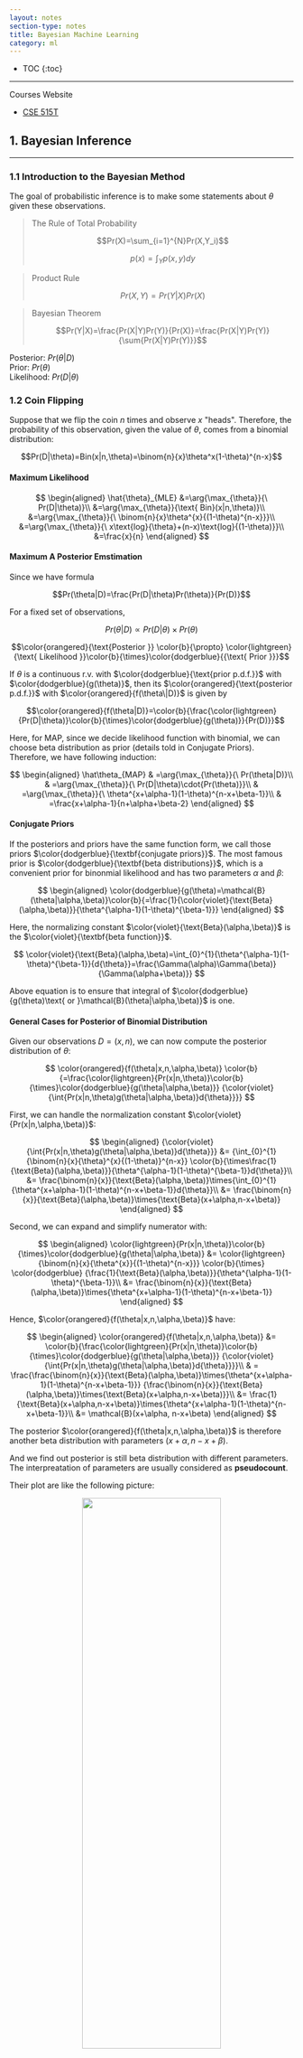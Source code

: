 ```yaml
---
layout: notes
section-type: notes
title: Bayesian Machine Learning
category: ml
---
```


* TOC
{:toc}
---

Courses Website
* [CSE 515T](https://www.cse.wustl.edu/~garnett/cse515t/fall_2019/)


## 1. Bayesian Inference
<hr>

### 1.1 Introduction to the Bayesian Method

The goal of probabilistic inference is to make some statements about $\theta$ given these observations.

> The Rule of Total Probability  
> 
> $$Pr(X)=\sum_{i=1}^{N}Pr(X,Y_i)$$
>
> $$p(x)=\int_{Y}p(x,y)dy$$

> Product Rule  
> 
> $$Pr(X,Y)=Pr(Y|X)Pr(X)$$

> Bayesian Theorem  
> 
> $$Pr(Y|X)=\frac{Pr(X|Y)Pr(Y)}{Pr(X)}=\frac{Pr(X|Y)Pr(Y)}{\sum{Pr(X|Y)Pr(Y)}}$$

Posterior: $Pr(\theta|D)$  
Prior: $Pr(\theta)$  
Likelihood: $Pr(D|\theta)$  



### 1.2 Coin Flipping

Suppose that we flip the coin $n$ times and observe $x$ "heads". Therefore, the probability of this observation, given the value of $\theta$, comes from a binomial distribution:

$$Pr(D|\theta)=Bin(x|n,\theta)=\binom{n}{x}\theta^x(1-\theta)^{n-x}$$

#### **Maximum Likelihood**  

$$
\begin{aligned}
\hat{\theta}_{MLE}
&=\arg{\max_{\theta}}{\ Pr(D|\theta)}\\
&=\arg{\max_{\theta}}{\text{ Bin}(x|n,\theta)}\\
&=\arg{\max_{\theta}}{\ \binom{n}{x}\theta^{x}{(1-\theta)^{n-x}}}\\
&=\arg{\max_{\theta}}{\ x\text{log}{\theta}+(n-x)\text{log}{(1-\theta)}}\\
&=\frac{x}{n}
\end{aligned}
$$  


#### **Maximum A Posterior Emstimation**  
Since we have formula

$$Pr(\theta|D)=\frac{Pr(D|\theta)Pr(\theta)}{Pr(D)}$$

For a fixed set of observations,

$$Pr(\theta|D) \propto Pr(D|\theta)\times{Pr(\theta)}$$  

$$\color{orangered}{\text{Posterior }} \color{b}{\propto} \color{lightgreen}{\text{ Likelihood }}\color{b}{\times}\color{dodgerblue}{{\text{ Prior }}}$$

If $\theta$ is a continuous r.v. with $\color{dodgerblue}{\text{prior p.d.f.}}$ with $\color{dodgerblue}{g(\theta)}$, then its $\color{orangered}{\text{posterior p.d.f.}}$ with $\color{orangered}{f(\theta\|D)}$ is given by

$$\color{orangered}{f(\theta|D)}=\color{b}{\frac{\color{lightgreen}{Pr(D|\theta)}\color{b}{\times}\color{dodgerblue}{g(\theta)}}{Pr(D)}}$$ 

Here, for MAP, since we decide likelihood function with binomial, we can choose beta distribution as prior (details told in Conjugate Priors). Therefore, we have following induction:

$$
\begin{aligned}
\hat\theta_{MAP}
& =\arg{\max_{\theta}}{\ Pr(\theta|D)}\\
& =\arg{\max_{\theta}}{\ Pr(D|\theta)\cdot{Pr(\theta)}}\\
& =\arg{\max_{\theta}}{\ \theta^{x+\alpha-1}(1-\theta)^{n-x+\beta-1}}\\
& =\frac{x+\alpha-1}{n+\alpha+\beta-2}
\end{aligned}
$$

#### **Conjugate Priors**

If the posteriors and priors have the same function form, we call those priors $\color{dodgerblue}{\textbf{conjugate priors}}$. The most famous prior is $\color{dodgerblue}{\textbf{beta distributions}}$, which is a convenient prior for binonmial likelihood and has two parameters $\alpha$ and $\beta$:

$$ 
\begin{aligned}
\color{dodgerblue}{g(\theta)=\mathcal{B}(\theta|\alpha,\beta)}\color{b}{=\frac{1}{\color{violet}{\text{Beta}(\alpha,\beta)}}{\theta^{\alpha-1}(1-\theta)^{\beta-1}}}
\end{aligned}
$$

Here, the normalizing constant $\color{violet}{\text{Beta}(\alpha,\beta)}$ is the $\color{violet}{\textbf{beta function}}$.

$$ 
\color{violet}{\text{Beta}(\alpha,\beta)=\int_{0}^{1}{\theta^{\alpha-1}(1-\theta)^{\beta-1}}{d{\theta}}=\frac{\Gamma(\alpha)\Gamma(\beta)}{\Gamma(\alpha+\beta)}}
$$

Above equation is to ensure that integral of $\color{dodgerblue}{g(\theta)\text{ or }\mathcal{B}(\theta|\alpha,\beta)}$ is one.

#### **General Cases for Posterior of Binomial Distribution**

Given our observations $D=(x,n)$, we can now compute the posterior distribution of $\theta$:

$$
\color{orangered}{f(\theta|x,n,\alpha,\beta)}
\color{b}{=\frac{\color{lightgreen}{Pr(x|n,\theta)}\color{b}{\times}\color{dodgerblue}{g(\theta|\alpha,\beta)}}
{\color{violet}{\int{Pr(x|n,\theta)g(\theta|\alpha,\beta)}d{\theta}}}}
$$

First, we can handle the normalization constant $\color{violet}{Pr(x|n,\alpha,\beta)}$:

$$
\begin{aligned}
{\color{violet}{\int{Pr(x|n,\theta)g(\theta|\alpha,\beta)}d{\theta}}}
&= {\int_{0}^{1}{\binom{n}{x}{\theta}^{x}{(1-\theta)}^{n-x}} 
\color{b}{\times\frac{1}{\text{Beta}(\alpha,\beta)}}{\theta^{\alpha-1}(1-\theta)^{\beta-1}}d{\theta}}\\
&= \frac{\binom{n}{x}}{\text{Beta}(\alpha,\beta)}\times{\int_{0}^{1}{\theta^{x+\alpha-1}(1-\theta)^{n-x+\beta-1}}d{\theta}}\\
&= \frac{\binom{n}{x}}{\text{Beta}(\alpha,\beta)}\times{\text{Beta}(x+\alpha,n-x+\beta)}
\end{aligned}
$$

Second, we can expand and simplify numerator with:

$$
\begin{aligned}
\color{lightgreen}{Pr(x|n,\theta)}\color{b}{\times}\color{dodgerblue}{g(\theta|\alpha,\beta)}
&= \color{lightgreen}{\binom{n}{x}{\theta^{x}}{(1-\theta)^{n-x}}}
\color{b}{\times}
\color{dodgerblue}
{\frac{1}{\text{Beta}(\alpha,\beta)}}{\theta^{\alpha-1}(1-\theta)^{\beta-1}}\\
&= \frac{\binom{n}{x}}{\text{Beta}(\alpha,\beta)}\times{\theta^{x+\alpha-1}(1-\theta)^{n-x+\beta-1}}
\end{aligned}
$$


Hence, $\color{orangered}{f(\theta|x,n,\alpha,\beta)}$ have:

$$
\begin{aligned}
\color{orangered}{f(\theta|x,n,\alpha,\beta)}
&= \color{b}{\frac{\color{lightgreen}{Pr(x|n,\theta)}\color{b}{\times}\color{dodgerblue}{g(\theta|\alpha,\beta)}}
{\color{violet}{\int{Pr(x|n,\theta)g(\theta|\alpha,\beta)}d{\theta}}}}\\
& = \frac{\frac{\binom{n}{x}}{\text{Beta}(\alpha,\beta)}\times{\theta^{x+\alpha-1}(1-\theta)^{n-x+\beta-1}}}
{\frac{\binom{n}{x}}{\text{Beta}(\alpha,\beta)}\times{\text{Beta}(x+\alpha,n-x+\beta)}}\\
&= \frac{1}
{\text{Beta}(x+\alpha,n-x+\beta)}\times{\theta^{x+\alpha-1}(1-\theta)^{n-x+\beta-1}}\\
&= \mathcal{B}(x+\alpha, n-x+\beta)
\end{aligned}
$$

The posterior $\color{orangered}{f(\theta|x,n,\alpha,\beta)}$ is therefore another beta distribution with parameters $(x+\alpha,n-x+\beta)$. 

And we find out posterior is still beta distribution with different parameters. The interpreatation of parameters are usually considered as **pseudocount**.

Their plot are like the following picture:

<center>
<img class="center large" src=".//bml/001.png" height="50%" width="70%">
</center>

#### **Special Case for Prior**

* Suppose prior representing an expectation of coins biased toward more heads:

$$
\color{dodgerblue}{g(\theta)}
\color{b}{
=
\begin{cases}
    2\theta\ \ 0\leq{\theta}\leq{1} \\
    0\ \ \ \ \text{otherwise}
\end{cases}}
$$

* Using above prior, the posterior p.d.f. $f$ is given by:

$$
\begin{aligned}
\color{orangered}{f(\theta|x,n)}&\propto{\binom{n}{x}\theta^x(1-\theta)^{n-x}\times{2\theta}}\\
&\propto {{\theta^{x+1}}(1-\theta)^{n-x}}
\end{aligned}
$$

* From above formula, we will observe one more head than former belief, which is counted with **Pseudocount**

#### **Posterior Predictive Distributions**

With posterior function $\color{orangered}{\textbf{(conjugate priors)}}$ of $\color{orangered}{f(\theta\|D)}$ on parameters $\theta$ given observations $D$, we can compute a distribution on future observations that does not depend on assuming any particular parameter values.

$$Pr(X=x|D)=\int_{-\infty}^{{+\infty}}Pr(X=x|\theta)\color{orangered}{\ f{(\theta|D)}}\color{b}d\theta$$

For example:  
* When the prior on $\theta$ is $\text{beta}(\alpha,\beta)$, $X$ is a binary random variable with $Pr(X=1)=\theta$.  
* Here, $n$ Bernoulli experiments have been observed in which $X=1$ occured $x$ times, above equation becomes:

$$
\begin{aligned}
Pr(X=1|D)
& = \int_{0}^{1}\color{dodgerblue}{Pr(X=1|\theta)}\color{orangered}{\ f{(\theta|D)}}\color{b}{d\theta}\\
& = \int_{0}^{1}\color{dodgerblue}{\theta}\color{orangered}{\frac{(n+\alpha+\beta-1)!}{(x+\alpha-1)!(n-x+\beta-1)!}}\color{orangered}{\theta^{x+\alpha-1}(1-\theta)^{n-x+\beta-1}}\color{b}{d\theta}\\
& = \int_{0}^{1}\color{b}{\frac{(n+\alpha+\beta-1)!}{(x+\alpha-1)!(n-x+\beta-1)!}}{\theta^{x+\alpha}(1-\theta)^{n-x+\beta-1}}d{\theta}\\
& = \color{b}{\frac{(n+\alpha+\beta-1)!}{(x+\alpha-1)!(n-x+\beta-1)!}}\color{violet}{\int_{0}^{1}{\theta^{x+\alpha}(1-\theta)^{n-x+\beta-1}}d{\theta}}\\
& = \color{b}{\frac{(n+\alpha+\beta-1)!}{(x+\alpha-1)!(n-x+\beta-1)!}}\color{violet}{\text{ Beta}(x+\alpha,n-x+\beta)}\\
& = \color{b}{\frac{(n+\alpha+\beta-1)!}{(x+\alpha-1)!(n-x+\beta-1)!}}\color{violet}{\frac{(x+\alpha)!(n-x+\beta-1)!}{(n+\alpha+\beta)!}}\\
& = \frac{x+\alpha}{n+\alpha+\beta}
\end{aligned}
$$

Here, we re-introduce $\color{violet}{\textbf{beta function}}$ concept.

$$ 
\begin{aligned}
\color{violet}{\textbf{beta function}}
&:\color{b}{\text{Beta}(\alpha,\beta)=\int_{0}^{1}{\theta^{\alpha-1}(1-\theta)^{\beta-1}}{d{\theta}}=\frac{\Gamma(\alpha)\Gamma(\beta)}{\Gamma(\alpha+\beta)}}\\
\color{violet}{\textbf{beta distribution}}
&:\color{b}{\text{Beta}(\theta|\alpha,\beta)=\frac{1}{\text{Beta}(\alpha,\beta)}{\theta^{\alpha-1}(1-\theta)^{\beta-1}}}
\end{aligned}
$$

#### **Multinomial Distribution**

* Here, *binomial distribution* becomes *multinomial distribution*.
* *Beta distribution* becomes *Dirichlet* prior.

Likelihood  

$$Pr(X|\theta)=\text{Mu}(x|\theta)=\prod_{j=1}^{K}{\theta_{j}^{I(x=j)}}$$

$$Pr(x|\theta)=\text{Mu}(x|\theta)=\prod_{j=1}^{K}{\theta_{j}^{x_j}}$$

$$
\begin{aligned}
Pr(D|\theta)
&=\prod_{n=1}^{N}\prod_{j=1}^{K}{\theta_{j}^{I(x_{n}=j)}}\ \ \ (D=\{x_1,x_2,\cdots,x_N \})\\
Pr(N_1,N_2,\cdots,N_k|N)
&=\text{Mu}(\theta,N)=\binom{N}{N_1,N_2,\cdots,N_k}\prod_{j=1}^{K}{\theta_{j}^{N_j}}
\end{aligned}
$$

For example,

$$Pr(x_1,x_2,x_3|\theta_1,\theta_2,\theta_3)=\frac{(x_1+x_2+x_3)!}{x_1!x_2!x_3!}{\ \theta_1^{x_1}}{\theta_2^{x_2}}{\theta_3^{x_3}}$$



